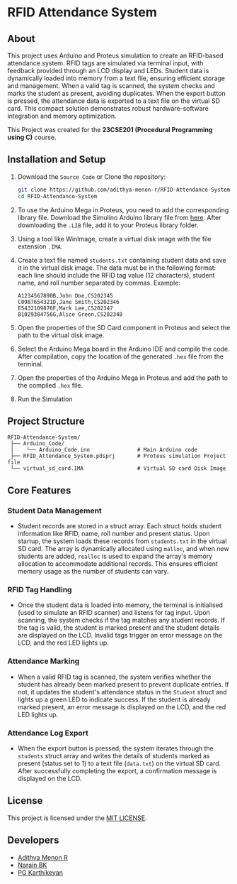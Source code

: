 # RFID Attendance System

## About
This project uses Arduino and Proteus simulation to create an RFID-based attendance system. RFID tags are simulated via terminal input, with feedback provided through an LCD display and LEDs. Student data is dynamically loaded into memory from a text file, ensuring efficient storage and management. When a valid tag is scanned, the system checks and marks the student as present, avoiding duplicates. When the export button is pressed, the attendance data is exported to a text file on the virtual SD card. This compact solution demonstrates robust hardware-software integration and memory optimization.

This Project was created for the **23CSE201 (Procedural Programming using C)** course.

## Installation and Setup
1. Download the `Source Code` or Clone the repository:

   ```bash
   git clone https://github.com/adithya-menon-r/RFID-Attendance-System.git
   cd RFID-Attendance-System
   ```
   
2. To use the Arduino Mega in Proteus, you need to add the corresponding library file. Download the Simulino Arduino library file from [here](https://github.com/smelpro/Arduino/tree/master/3.Arduino%20en%20Proteus/Simulino%20V3). After downloading the `.LIB` file, add it to your Proteus library folder.

3. Using a tool like WinImage, create a virtual disk image with the file extension `.IMA`.

4. Create a text file named `students.txt` containing student data and save it in the virtual disk image. The data must be in the following format: each line should include the RFID tag value (12 characters), student name, and roll number separated by commas. Example:
    ```
    A1234567890B,John Doe,CS202345  
    C0987654321D,Jane Smith,CS202346  
    E5432109876F,Mark Lee,CS202347  
    B1029384756G,Alice Green,CS202348  
    ```

5. Open the properties of the SD Card component in Proteus and select the path to the virtual disk image.

6. Select the Arduino Mega board in the Arduino IDE and compile the code. After compilation, copy the location of the generated `.hex` file from the terminal.

7. Open the properties of the Arduino Mega in Proteus and add the path to the compiled `.hex` file.

8. Run the Simulation

## Project Structure 
```
RFID-Attendance-System/
 ├── Arduino_Code/                      
 │    └── Arduino_Code.ino               # Main Arduino code
 ├── RFID_Attendance_System.pdsprj       # Proteus simulation Project file
 └── virtual_sd_card.IMA                 # Virtual SD card Disk Image                   
```

## Core Features
### Student Data Management
- Student records are stored in a struct array. Each struct holds student information like RFID, name, roll number and present status. Upon startup, the system loads these records from `students.txt` in the virtual SD card. The array is dynamically allocated using `malloc`, and when new students are added, `realloc` is used to expand the array's memory allocation to accommodate additional records. This ensures efficient memory usage as the number of students can vary. 

### RFID Tag Handling
- Once the student data is loaded into memory, the terminal is initialised (used to simulate an RFID scanner) and listens for tag input. Upon scanning, the system checks if the tag matches any student records. If the tag is valid, the student is marked present and the student details are displayed on the LCD. Invalid tags trigger an error message on the LCD, and the red LED lights up. 

### Attendance Marking
- When a valid RFID tag is scanned, the system verifies whether the student has already been marked present to prevent duplicate entries. If not, it updates the student's attendance status in the `Student` struct and lights up a green LED to indicate success. If the student is already marked present, an error message is displayed on the LCD, and the red LED lights up.

### Attendance Log Export
- When the export button is pressed, the system iterates through the `students` struct array and writes the details of students marked as present (status set to 1) to a text file (`data.txt`) on the virtual SD card. After successfully completing the export, a confirmation message is displayed on the LCD.

## License
This project is licensed under the [MIT LICENSE](LICENSE).

## Developers
- [Adithya Menon R](https://www.linkedin.com/in/adithya-menon-r)
- [Narain BK](https://www.linkedin.com/in/narain-bk)
- [PG Karthikeyan](https://www.linkedin.com/in/karthikeyan-pg-95a5b6291)